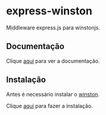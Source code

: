 # express-winston

Middleware express.js para winstonjs.

## Documentação

Clique [aqui](https://github.com/bithavoc/express-winston) para ver a documentação.

## Instalação

Antes é necessário instalar o [winston](winston.md).

Clique [aqui](https://www.npmjs.com/package/express-winston) para fazer a instalação.